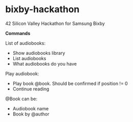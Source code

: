 # bixby-hackathon
42 Silicon Valley Hackathon for Samsung Bixby

**Commands**

List of audiobooks:
* Show audiobooks library
* List audiobooks
* What audiobooks do you have

Play audiobook:
* Play book @book. Should be confirmed if position != 0
* Continue reading

@Book can be:
* Audiobook name
* Book by @author

